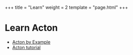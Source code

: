 +++
title = "Learn"
weight = 2
template = "page.html"
+++

# Learn Acton

- [Acton by Example](acton-by-example)
- [Acton tutorial](https://github.com/actonlang/acton/tree/main/docs/tutorial)

